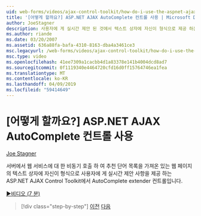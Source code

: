 ```yaml
---
uid: web-forms/videos/ajax-control-toolkit/how-do-i-use-the-aspnet-ajax-autocomplete-control
title: '[어떻게 할까요?] ASP.NET AJAX AutoComplete 컨트롤 사용 | Microsoft Docs'
author: JoeStagner
description: 사용자에 게 실시간 제안 된 것에서 텍스트 상자에 자신이 형식으로 제공 하는 ASP.NET AJAX Control Toolkit에서 AutoComplete extender 컨트롤...
ms.author: riande
ms.date: 03/20/2007
ms.assetid: 636a88fa-bafa-4310-8163-dba4a3461ce3
msc.legacyurl: /web-forms/videos/ajax-control-toolkit/how-do-i-use-the-aspnet-ajax-autocomplete-control
msc.type: video
ms.openlocfilehash: 41ee7309a1cacbb4d1a83378e141b4004dcd8ad7
ms.sourcegitcommit: 0f1119340e4464720cfd16d0ff15764746ea1fea
ms.translationtype: MT
ms.contentlocale: ko-KR
ms.lasthandoff: 04/09/2019
ms.locfileid: "59414649"
---
```

# <a name="how-do-i-use-the-aspnet-ajax-autocomplete-control"></a>[어떻게 할까요?] ASP.NET AJAX AutoComplete 컨트롤 사용

[Joe Stagner](https://github.com/JoeStagner)

서버에서 웹 서비스에 대 한 비동기 호출 하 여 추천 단어 목록을 가져온 있는 웹 페이지의 텍스트 상자에 자신이 형식으로 사용자에 게 실시간 제안 사항을 제공 하는 ASP.NET AJAX Control Toolkit에서 AutoComplete extender 컨트롤입니다.

[&#9654;비디오 (7 분)](https://channel9.msdn.com/Blogs/ASP-NET-Site-Videos/how-do-i-use-the-aspnet-ajax-autocomplete-control)

> [!div class="step-by-step"]
> [이전](how-do-i-use-the-aspnet-ajax-slider-control.md)
> [다음](how-do-i-configure-the-aspnet-ajax-calendar-control.md)
